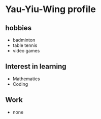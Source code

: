 # Yau-Yiu-Wing profile
## hobbies
- badminton
- table tennis
- video games
## Interest in learning
- Mathematics
- Coding
## Work
- none
